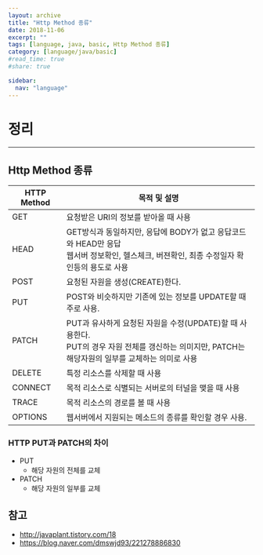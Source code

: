 ```yaml
---
layout: archive
title: "Http Method 종류"
date: 2018-11-06
excerpt: ""
tags: [language, java, basic, Http Method 종류]
category: [language/java/basic]
#read_time: true
#share: true

sidebar:
  nav: "language"
---
```


# 정리

* * *

## Http Method 종류

| HTTP Method | 목적 및 설명                                                                                                                                       |
|-------------|----------------------------------------------------------------------------------------------------------------------------------------------------|
| GET         | 요청받은 URI의 정보를 받아올 때 사용                                                                                                               |
| HEAD        | GET방식과 동일하지만, 응답에 BODY가 없고 응답코드와 HEAD만 응답 <br/> 웹서버 정보확인, 헬스체크, 버젼확인, 최종 수정일자 확인등의 용도로 사용            |
| POST        | 요청된 자원을 생성(CREATE)한다.                                                                                                                    |
| PUT         | POST와 비슷하지만 기존에 있는 정보를 UPDATE할 때 주로 사용.                                                                                        |
| PATCH       | PUT과 유사하게 요청된 자원을 수정(UPDATE)할 때 사용한다.  <br/> PUT의 경우 자원 전체를 갱신하는 의미지만, PATCH는 해당자원의 일부를 교체하는 의미로 사용 |
| DELETE      | 특정 리소스를 삭제할 때 사용                                                                                                                       |
| CONNECT     | 목적 리소스로 식별되는 서버로의 터널을 맺을 때 사용                                                                                                |
| TRACE       | 목적 리소스의 경로를 볼 때 사용                                                                                                                    |
| OPTIONS     | 웹서버에서 지원되는 메소드의 종류를 확인할 경우 사용.                                                                                              |

### HTTP PUT과 PATCH의 차이

* PUT
  * 해당 자원의 전체를 교체
* PATCH
  * 해당 자원의 일부를 교체

## 참고

* <http://javaplant.tistory.com/18>
* <https://blog.naver.com/dmswjd93/221278886830>